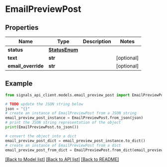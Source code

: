 # EmailPreviewPost


## Properties

Name | Type | Description | Notes
------------ | ------------- | ------------- | -------------
**status** | [**StatusEnum**](StatusEnum.md) |  | 
**text** | **str** |  | [optional] 
**email_override** | **str** |  | [optional] 

## Example

```python
from signals_api_client.models.email_preview_post import EmailPreviewPost

# TODO update the JSON string below
json = "{}"
# create an instance of EmailPreviewPost from a JSON string
email_preview_post_instance = EmailPreviewPost.from_json(json)
# print the JSON string representation of the object
print(EmailPreviewPost.to_json())

# convert the object into a dict
email_preview_post_dict = email_preview_post_instance.to_dict()
# create an instance of EmailPreviewPost from a dict
email_preview_post_from_dict = EmailPreviewPost.from_dict(email_preview_post_dict)
```
[[Back to Model list]](../README.md#documentation-for-models) [[Back to API list]](../README.md#documentation-for-api-endpoints) [[Back to README]](../README.md)


